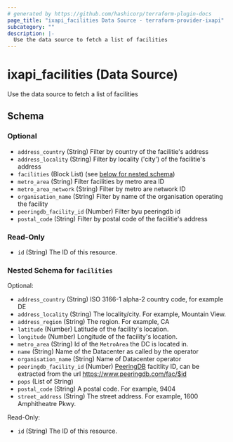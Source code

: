 ```yaml
---
# generated by https://github.com/hashicorp/terraform-plugin-docs
page_title: "ixapi_facilities Data Source - terraform-provider-ixapi"
subcategory: ""
description: |-
  Use the data source to fetch a list of facilities
---
```


# ixapi_facilities (Data Source)

Use the data source to fetch a list of facilities



<!-- schema generated by tfplugindocs -->
## Schema

### Optional

- `address_country` (String) Filter by country of the facilitie's address
- `address_locality` (String) Filter by locality ('city') of the facilitie's address
- `facilities` (Block List) (see [below for nested schema](#nestedblock--facilities))
- `metro_area` (String) Filter facilities by metro area ID
- `metro_area_network` (String) Filter by metro are network ID
- `organisation_name` (String) Filter by name of the organisation operating the facility
- `peeringdb_facility_id` (Number) Filter byu peeringdb id
- `postal_code` (String) Filter by postal code of the facilitie's address

### Read-Only

- `id` (String) The ID of this resource.

<a id="nestedblock--facilities"></a>
### Nested Schema for `facilities`

Optional:

- `address_country` (String) ISO 3166-1 alpha-2 country code, for example DE
- `address_locality` (String) The locality/city. For example, Mountain View.
- `address_region` (String) The region. For example, CA
- `latitude` (Number) Latitude of the facility's location.
- `longitude` (Number) Longitude of the facility's location.
- `metro_area` (String) Id of the `MetroArea` the DC is located in.
- `name` (String) Name of the Datacenter as called by the operator
- `organisation_name` (String) Name of Datacenter operator
- `peeringdb_facility_id` (Number) [PeeringDB](https://www.peeringdb.com) facitlity ID, can be extracted from the url https://www.peeringdb.com/fac/$id
- `pops` (List of String)
- `postal_code` (String) A postal code. For example, 9404
- `street_address` (String) The street address. For example, 1600 Amphitheatre Pkwy.

Read-Only:

- `id` (String) The ID of this resource.


